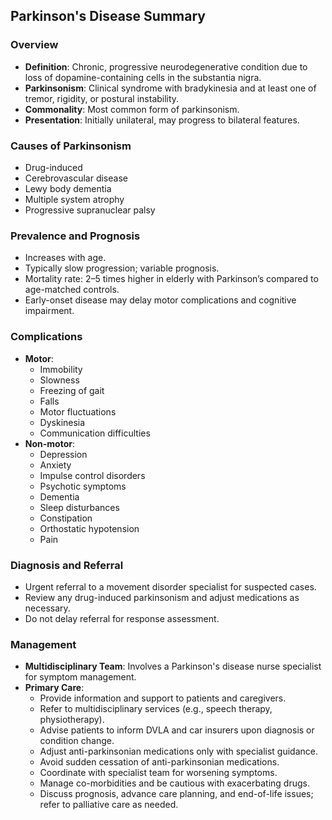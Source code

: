 ## Parkinson's Disease Summary

### Overview
- **Definition**: Chronic, progressive neurodegenerative condition due to loss of dopamine-containing cells in the substantia nigra.
- **Parkinsonism**: Clinical syndrome with bradykinesia and at least one of tremor, rigidity, or postural instability.
- **Commonality**: Most common form of parkinsonism.
- **Presentation**: Initially unilateral, may progress to bilateral features.

### Causes of Parkinsonism
- Drug-induced
- Cerebrovascular disease
- Lewy body dementia
- Multiple system atrophy
- Progressive supranuclear palsy

### Prevalence and Prognosis
- Increases with age.
- Typically slow progression; variable prognosis.
- Mortality rate: 2–5 times higher in elderly with Parkinson’s compared to age-matched controls.
- Early-onset disease may delay motor complications and cognitive impairment.

### Complications
- **Motor**: 
  - Immobility
  - Slowness
  - Freezing of gait
  - Falls
  - Motor fluctuations
  - Dyskinesia
  - Communication difficulties
- **Non-motor**: 
  - Depression
  - Anxiety
  - Impulse control disorders
  - Psychotic symptoms
  - Dementia
  - Sleep disturbances
  - Constipation
  - Orthostatic hypotension
  - Pain

### Diagnosis and Referral
- Urgent referral to a movement disorder specialist for suspected cases.
- Review any drug-induced parkinsonism and adjust medications as necessary.
- Do not delay referral for response assessment.

### Management
- **Multidisciplinary Team**: Involves a Parkinson's disease nurse specialist for symptom management.
- **Primary Care**:
  - Provide information and support to patients and caregivers.
  - Refer to multidisciplinary services (e.g., speech therapy, physiotherapy).
  - Advise patients to inform DVLA and car insurers upon diagnosis or condition change.
  - Adjust anti-parkinsonian medications only with specialist guidance.
  - Avoid sudden cessation of anti-parkinsonian medications.
  - Coordinate with specialist team for worsening symptoms.
  - Manage co-morbidities and be cautious with exacerbating drugs.
  - Discuss prognosis, advance care planning, and end-of-life issues; refer to palliative care as needed.